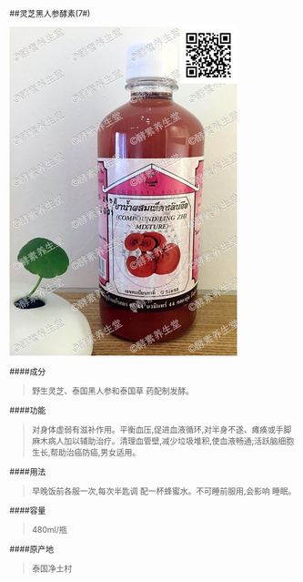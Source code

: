 ##灵芝黑人参酵素(7#)

![灵芝黑人参酵素](images/007_mark.jpg)

####成分
>野生灵芝、泰国黑人参和泰国草
药配制发酵。

####功能
>对身体虚弱有滋补作用。平衡血压,促进血液循环,对半身不遂、瘫痪或手脚麻木病人加以辅助治疗。清理血管壁,减少垃圾堆积,使血液畅通;活跃脑细胞生长,帮助治癌防癌,男女适用。

####用法
>早晚饭前各服一次,每次半匙调 配一杯蜂蜜水。不可睡前服用,会影响 睡眠。

####容量
>480ml/瓶

####原产地
>泰国净土村 